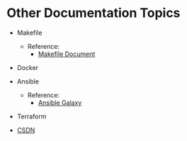 # Other Documentation Topics

- Makefile
    - Reference: 
        - [Makefile Document](https://seisman.github.io/how-to-write-makefile/introduction.html)
- Docker

- Ansible
    - Reference: 
        - [Ansible Galaxy](https://galaxy.ansible.com/ui/)



- Terraform

- [CSDN](https://www.csdn.net/)